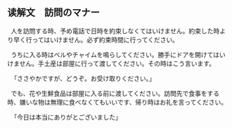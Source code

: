 
## 读解文　訪問のマナー

&nbsp;&nbsp;人を訪問する時、予め電話で日時を約束しなくてはいけません。約束した時より早く行ってはいけません。必ず約束時間に行ってください。

&nbsp;&nbsp;うちに入る時はベルやチャイムを鳴らしてください。勝手にドアを開けてはいけません。手土産は部屋に行って渡してください。その時はこう言います。

&nbsp;&nbsp;「ささやかですが、どうぞ。お受け取りください。」

&nbsp;&nbsp;でも、花や生鮮食品は部屋に入る前に渡してください。訪問先で食事をする時、嫌いな物は無理に食べなくてもいいです、帰り時はお礼を言ってください。

&nbsp;&nbsp;「今日は本当にありがとございました」